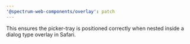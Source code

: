 ```yaml
---
'@spectrum-web-components/overlay': patch
---
```


This ensures the picker-tray is positioned correctly when nested inside a dialog type overlay in Safari.
